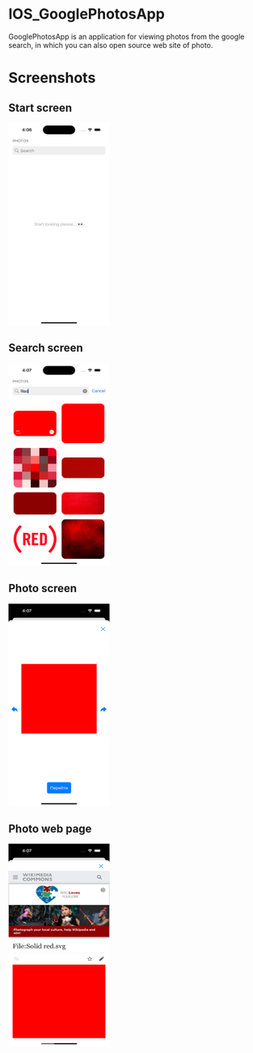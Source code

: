 # IOS_GooglePhotosApp
GooglePhotosApp is an application for viewing photos from the google search, in which you can also open source web site of photo.
# Screenshots
## Start screen
<img src="/Screenshots/startScreen.png" alt="drawing" width="200" height="400"/>

## Search screen
<img src="/Screenshots/redSearch.png" alt="drawing" width="200" height="400"/>

## Photo screen
<img src="/Screenshots/photoScreen.png" alt="drawing" width="200" height="400"/>

## Photo web page
<img src="/Screenshots/webPage.png" alt="drawing" width="200" height="400"/>

